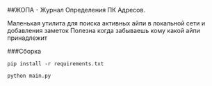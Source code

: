 ##ЖОПА - Журнал Определения ПК Адресов.

Маленькая утилита для поиска активных айпи в локальной сети и добавления заметок
Полезна когда забываешь кому какой айпи принадлежит


###Сборка
```
pip install -r requirements.txt
```
```
python main.py
```
